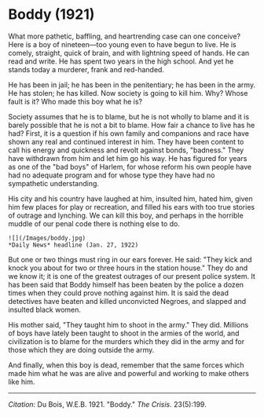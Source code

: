 <!--
title:   Boddy
author:  Du Bois, W.E.B.
journal: The Crisis
year:    1921
volume:  23
issue:   5
pages:   199
-->
# Boddy (1921)

What more pathetic, baffling, and heartrending case can one conceive? Here is a boy of nineteen—too young even to have begun to live. He is comely, straight, quick of brain, and 
with lightning speed of hands. He can read and write. He has spent two years in the high school. And yet he stands today a murderer, frank and red-handed. 

He has been in jail; he has been in the penitentiary; he has been in the army. He has stolen; he has killed. Now society is going to kill him. Why? Whose fault is it? Who made this boy what he is? 

Society assumes that he is to blame, but he is not wholly to blame and it is barely possible that he is not a bit to blame. How fair a chance to live has he had? First, it is a question if his own family and companions and race have shown any real and continued interest in him. They have been content to call his energy and quickness and revolt against bonds, "badness." They have withdrawn from him and let him go his way. He has figured for years as one of the "bad boys" of Harlem, for whose reform his own people have had no adequate program and for whose type they have had no sympathetic understanding. 

His city and his country have laughed at him, insulted him, hated him, given him few places for play or recreation, and filled his ears with too true stories of outrage and lynching. We can kill this boy, and perhaps in the horrible muddle of our penal code there is nothing else to do. 

```{margin}
![](/Images/boddy.jpg)     
*Daily News* headline (Jan. 27, 1922)
```

But one or two things must ring in our ears forever. He said: "They kick and knock you about for two or three hours in the station house." They do and we know it; it is one of the greatest outrages of our present police system. It has been said that Boddy himself has been beaten by the police a dozen times when they could prove nothing against him. It is said the dead detectives have beaten and killed unconvicted Negroes, and slapped and insulted black women. 

His mother said, "They taught him to shoot in the army." They did. Millions of boys have lately been taught to shoot in the armies of the world, and civilization is to blame for the murders which they did in the army and for those which they are doing outside the army. 

And finally, when this boy is dead, remember that the same forces which made him what he was are alive and powerful and working to make others like him. 

_________________
*Citation:* Du Bois, W.E.B. 1921. "Boddy." *The Crisis*. 23(5):199.